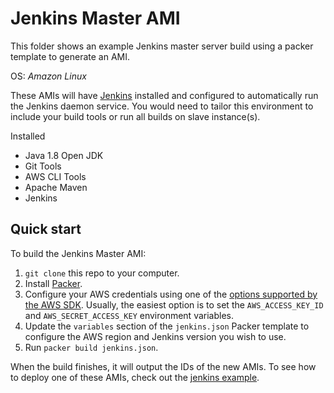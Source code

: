 # Jenkins Master AMI

This folder shows an example Jenkins master server build using a packer template to generate an AMI.
 
OS: _Amazon Linux_

These AMIs will have [Jenkins](https://www.jenkins.io/) installed and configured to automatically run the Jenkins daemon service. You would need to tailor this environment 
to include your build tools or run all builds on slave instance(s).

Installed
* Java 1.8 Open JDK
* Git Tools
* AWS CLI Tools
* Apache Maven
* Jenkins

## Quick start

To build the Jenkins Master AMI:

1. `git clone` this repo to your computer.
1. Install [Packer](https://www.packer.io/).
1. Configure your AWS credentials using one of the [options supported by the AWS 
   SDK](http://docs.aws.amazon.com/sdk-for-java/v1/developer-guide/credentials.html). Usually, the easiest option is to
   set the `AWS_ACCESS_KEY_ID` and `AWS_SECRET_ACCESS_KEY` environment variables.
1. Update the `variables` section of the `jenkins.json` Packer template to configure the AWS region and Jenkins version you wish to use.
1. Run `packer build jenkins.json`.

When the build finishes, it will output the IDs of the new AMIs. To see how to deploy one of these AMIs, check out the 
[jenkins example](https://github.com/ignw/terraform-aws-jenkins/tree/master/MAIN.md).